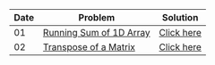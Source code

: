 | Date | Problem | Solution |
| ---- | ------- | -------- |
| 01 | [Running Sum of 1D Array](https://leetcode.com/problems/running-sum-of-1d-array/) | [Click here](https://github.com/sadab-halim/Leetcode-Solutions/blob/main/Leetcode%20Daily%20Challenges/06.%20June%202022/01.%20Running%20Sum%20of%201D%20Array.java) |
| 02 | [Transpose of a Matrix](https://leetcode.com/problems/transpose-matrix/submissions/) | [Click here](https://github.com/sadab-halim/Leetcode-Solutions/blob/main/Leetcode%20Daily%20Challenges/06.%20June%202022/02.%20Transpose%20of%20a%20matrix.java) |